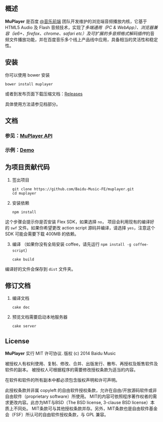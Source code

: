 ## 概述
**MuPlayer** 是百度 [@音乐前端](http://weibo.com/musicfe) 团队开发维护的浏览端音频播放内核，它基于 HTML5 Audio 及 Flash 音频技术，实现了*多端通用（PC & WebApp）、浏览器兼容（ie6+、firefox、chrome、safari etc）及可扩展的多音频格式解码插件*的音频文件播放功能，并在百度音乐多个线上产品线中应用，具备相当的灵活性和稳定性。


## 安装

你可以使用 bower 安装

    bower install muplayer

或者到发布页面下载压缩文档：[Releases](https://github.com/Baidu-Music-FE/muplayer/releases)

具体使用方法请参见档部分。

## 文档

### 参见：[MuPlayer API](http://labs.music.baidu.com/demo/muplayer/doc/api.html)

### 示例：[Demo](http://labs.music.baidu.com/demo/muplayer/doc/demo.html)


## 为项目贡献代码

 1. 签出项目

        git clone https://github.com/Baidu-Music-FE/muplayer.git
        cd muplayer

 2. 安装依赖

        npm install

  这个步骤会提示你是否安装 Flex SDK，如果选择 `no`， 项目会利用现有的编译好的 `swf` 文件。如果你希望更改 action script 源码并编译，请选择 `yes`，注意这个 SDK 可能会需要下载 400MB 的依赖。

 3. 编译 （如果你没有全局安装 coffee，请先运行 `npm install -g coffee-script`）

        cake build

  编译好的文件会保存到 `dist` 文件夹。


## 修订文档

 1. 编译文档

        cake doc

 2. 预览文档需要启动本地服务器

        cake server


## License
**MuPlayer** 实行 MIT 许可协议.
版权 (c) 2014 Baidu Music

被授权人有权利使用、复制、修改、合并、出版发行、散布、再授权及贩售软件及软件的副本。
被授权人可根据程序的需要修改授权条款为适当的内容。

在软件和软件的所有副本中都必须包含版权声明和许可声明。

此授权条款并非属 copyleft 的自由软件授权条款，允许在自由/开放源码软件或非自由软件（proprietary software）所使用。
MIT的内容可依照程序著作权者的需求更改内容。此亦为MIT与BSD（The BSD license, 3-clause BSD license）本质上不同处。
MIT条款可与其他授权条款并存。另外，MIT条款也是自由软件基金会（FSF）所认可的自由软件授权条款，与 GPL 兼容。
